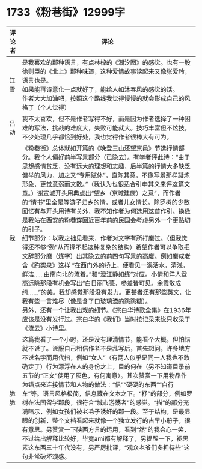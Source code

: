 # 1733《粉巷街》12999字

评论者 | 评论 |
|---|---|
江雪|是我喜欢的那种语言，有点林棹的《潮汐图》的感觉。也有一股徐则臣的《北上》那种味道，这种爱情故事读起来又像张爱玲，语言也是。<br/>如果能再诗意化一点就好了，能给人如沐春风的感觉的话。<br/>作者大大加油吧，按照这个路线我觉得慢慢的就会形成自己的风格了（个人觉得）
吕动|我不太喜欢，但不是作者写得不好，而是因为作者选择了一种困难的写法，挑战的难度大，失败可能就大。技巧丰富但不炫技，不少处理几乎都恰到好处，我也觉得作者很棒大有可为。
我|《粉巷街》总体就如开篇的《晚登三山还望京邑》节选抒情部分。我个人偏好前半写景部分（已隐去）。有学者评此诗：“由于思想感情贫乏，没有远大的理想和志趣，后半篇的抒情大多缺乏健举的风力，加之又“专用赋体”，直陈其意，不像写景那样凝炼形象，更觉意弱而文散。”（我认为也很适合引申其义来评这篇文章。）谢宣城开头用典点出“望乡（京城建康）之意”，而作者的“情书”里全是等游子归乡的情，或者儿女情长。除罗树的少数回忆有与开头用诗有关外，我不知作者为何选用这首作引。换做是我站在西安的粉巷穿回近百年前的民国会考虑另外一个更贴切的引子。<br/>细节部分：以我之拙见看来，作者对文字有所打磨过。（但我觉得还不够“劲”从而撑不起这种复杂的结构）希望作者可以争取把文辞部分磨（炼字）出其隐去的前四句写景的高度。例如磨成老舍《趵突泉》这样 “在西门外的桥上，便看见一溪活水，清浅，鲜洁......由南向北的流着。”和“澄江静如练”对应。小倩和洋人登高远眺那段有机会写出“白日丽飞甍，参差皆可见。余霞散成绮……”的美。我却感觉那段没有发力。更甚者还有那些英文，让我有些一言难尽（像是含了口玻璃渣的跳跳糖）。<br/>另外，还有一个让我出戏的细节。《宗白华诗歌全集》在1936年应该是没有发行过。宗白华的《我们》当时按记录来说只收录于《流云》小诗里。
脆脆| 这篇我看了一个小时，还是没有理清情节，能看个大概，但怕错就不说了。说服自己相信作者不是乱写后，首先想问，许多地方不说名字而用代指，例如“女人”（有两人似乎是同一人我也不敢确定了）行为漂浮在人的身份之上，目的何在（另不知道目录前五节的“正文”使用了灰色，有何寓意）。其次赞赏一下用物品作为锚点来连接情节和人物的做法：“信”“硬硬的东西”“自行车”等。语言风格极简，信息藏在文本之下。“抒”的部分，例如罗树在法国留学那段，很符合“城市游荡者”的感觉。“描”的部分充满暗示，例如女孩们被老毛子诱奸的那一段。至于结构，是最显眼的创新，整个文档看起来就像一个独立发行的古早小册子，很有意思。另赞赏一下陕西方言的运用，看到“然”的我会心一笑，不过给出解释比较好，毕竟ami都有解释了，另提醒一下，褪黑素这东西三十年代没有，另严厉批评，“观众老爷们多担待些”这句非常破坏观感。
